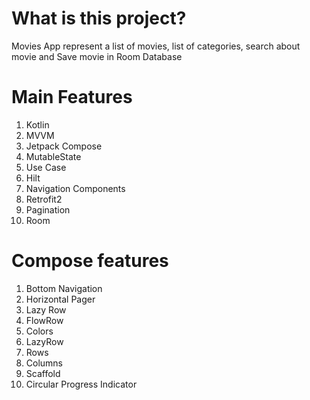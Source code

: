 # What is this project?

Movies App represent a list of movies, list of categories, search about movie and Save movie in Room Database

# Main Features
1. Kotlin
2. MVVM
3. Jetpack Compose
4. MutableState
5. Use Case
6. Hilt
7. Navigation Components
8. Retrofit2
9. Pagination
10. Room

# Compose features

1. Bottom Navigation
2. Horizontal Pager
3. Lazy Row
4. FlowRow
5. Colors
6. LazyRow
7. Rows
8. Columns
9. Scaffold
10. Circular Progress Indicator
